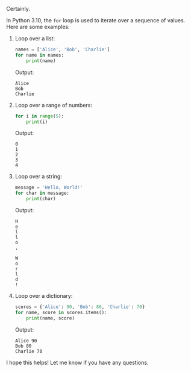 Certainly.

In Python 3.10, the `for` loop is used to iterate over a sequence of values. Here are some examples:

1. Loop over a list:
   
   ```python
   names = ['Alice', 'Bob', 'Charlie']
   for name in names:
       print(name)
   ```
   Output:
   ```
   Alice
   Bob
   Charlie
   ```
   
2. Loop over a range of numbers:

   ```python
   for i in range(5):
       print(i)
   ```
   Output:
   ```
   0
   1
   2
   3
   4
   ```
   
3. Loop over a string:

   ```python
   message = 'Hello, World!'
   for char in message:
       print(char)
   ```
   Output:
   ```
   H
   e
   l
   l
   o
   ,
    
   W
   o
   r
   l
   d
   !
   ```

4. Loop over a dictionary:
   
   ```python
   scores = {'Alice': 90, 'Bob': 80, 'Charlie': 70}
   for name, score in scores.items():
       print(name, score)
   ```
   Output:
   ```
   Alice 90
   Bob 80
   Charlie 70
   ```
   
I hope this helps! Let me know if you have any questions.